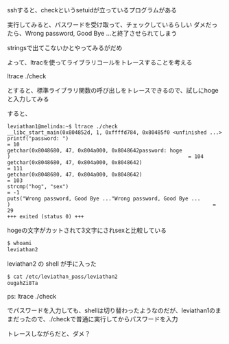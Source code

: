 sshすると、checkというsetuidが立っているプログラムがある

実行してみると、パスワードを受け取って、チェックしているらしい
ダメだったら、Wrong password, Good Bye ...と終了させられてしまう

stringsで出てこないかとやってみるがだめ

よって、ltracを使ってライブラリコールをトレースすることを考える

ltrace ./check

とすると、標準ライブラリ関数の呼び出しをトレースできるので、試しにhogeと入力してみる

すると、

```
leviathan1@melinda:~$ ltrace ./check
__libc_start_main(0x804852d, 1, 0xffffd784, 0x80485f0 <unfinished ...>
printf("password: ")                                                                                  = 10
getchar(0x8048680, 47, 0x804a000, 0x8048642password: hoge
)                                                          = 104
getchar(0x8048680, 47, 0x804a000, 0x8048642)                                                          = 111
getchar(0x8048680, 47, 0x804a000, 0x8048642)                                                          = 103
strcmp("hog", "sex")                                                                                  = -1
puts("Wrong password, Good Bye ..."Wrong password, Good Bye ...
)                                                                  = 29
+++ exited (status 0) +++
```

hogeの文字がカットされて3文字にされsexと比較している

```sh
$ whoami
leviathan2
```

leviathan2 の shell が手に入った

```sh
$ cat /etc/leviathan_pass/leviathan2
ougahZi8Ta
```

ps:
ltrace ./check

でパスワードを入力しても、shellは切り替わったようなのだが、leviathan1のままだったので、./checkで普通に実行してからパスワードを入力

トレースしながらだと、ダメ？
